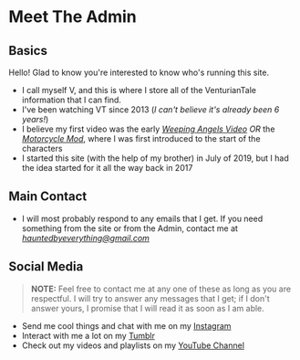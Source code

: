 # Meet The Admin

## Basics
Hello! Glad to know you're interested to know who's running this site.  
- I call myself V, and this is where I store all of the VenturianTale information that I can find.  
- I've been watching VT since 2013 \(*I can't believe it's already been 6 years!*)
- I believe my first video was the early [*Weeping Angels Video*](https://www.youtube.com/watch?v=y4VbP82dVo0) *OR* the [*Motorcycle Mod*](https://youtu.be/gNREBUzmn98), where I was first introduced to the start of the characters
- I started this site \(with the help of my brother) in July of 2019, but I had the idea started for it all the way back in 2017

## Main Contact
- I will most probably respond to any emails that I get. If you need something from the site or from the Admin, contact me at [*hauntedbyeverything@gmail.com*](https://mail.google.com/mail/u/0/)

## Social Media
> **NOTE:** Feel free to contact me at any one of these as long as you are respectful. I will try to answer any messages that I get; if I don't answer yours, I promise that I will read it as soon as I am able.
- Send me cool things and chat with me on my [Instagram](https://instagram.com/hauntedbyeverything?igshid=y29spkcp7eri)
- Interact with me a lot on my [Tumblr](https://www.tumblr.com/blog/johnnynojohnnyyes)
- Check out my videos and playlists on my [YouTube Channel](https://youtube.com/channel/UCY0etJmLpMe20cv3j5Pm25Q)